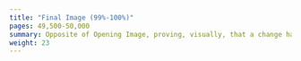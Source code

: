 ```yaml
---
title: "Final Image (99%-100%)"
pages: 49,500-50,000
summary: Opposite of Opening Image, proving, visually, that a change has occurred within the character.
weight: 23
---
```

